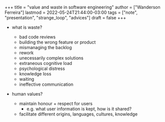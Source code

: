 +++
title = "value and waste in software engineering"
author = ["Wanderson Ferreira"]
lastmod = 2022-05-24T21:44:00-03:00
tags = ["note", "presentation", "strange_loop", "advices"]
draft = false
+++

-   what is waste?
    -   bad code reviews
    -   building the wrong feature or product
    -   mismanaging the backlog
    -   rework
    -   unecessarily complex solutions
    -   extraneous cognitive load
    -   psychological distress
    -   knowledge loss
    -   waiting
    -   ineffective communication

-   human values?
    -   maintain honour + respect for users
        -   e.g. what user information is kept, how is it shared?
    -   facilitate different origins, languages, cultures, knowledge
